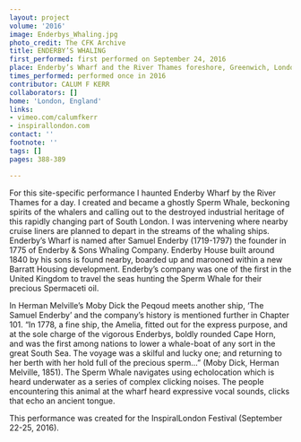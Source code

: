 ```yaml
---
layout: project
volume: '2016'
image: Enderbys_Whaling.jpg
photo_credit: The CFK Archive
title: ENDERBY’S WHALING
first_performed: first performed on September 24, 2016
place: Enderby’s Wharf and the River Thames foreshore, Greenwich, London, England
times_performed: performed once in 2016
contributor: CALUM F KERR
collaborators: []
home: 'London, England'
links:
- vimeo.com/calumfkerr
- inspirallondon.com
contact: ''
footnote: ''
tags: []
pages: 388-389

---
```


For this site-specific performance I haunted Enderby Wharf by the River Thames for a day. I created and became a ghostly Sperm Whale, beckoning spirits of the whalers and calling out to the destroyed industrial heritage of this rapidly changing part of South London. I was intervening where nearby cruise liners are planned to depart in the streams of the whaling ships. Enderby’s Wharf is named after Samuel Enderby (1719-1797) the founder in 1775 of Enderby & Sons Whaling Company. Enderby House built around 1840 by his sons is found nearby, boarded up and marooned within a new Barratt Housing development. Enderby’s company was one of the first in the United Kingdom to travel the seas hunting the Sperm Whale for their precious Spermaceti oil.

In Herman Melville’s Moby Dick the Peqoud meets another ship, ‘The Samuel Enderby’ and the company’s history is mentioned further in Chapter 101. “In 1778, a fine ship, the Amelia, fitted out for the express purpose, and at the sole charge of the vigorous Enderbys, boldly rounded Cape Horn, and was the first among nations to lower a whale-boat of any sort in the great South Sea. The voyage was a skilful and lucky one; and returning to her berth with her hold full of the precious sperm…” (Moby Dick, Herman Melville, 1851). The Sperm Whale navigates using echolocation which is heard underwater as a series of complex clicking noises. The people encountering this animal at the wharf heard expressive vocal sounds, clicks that echo an ancient tongue.

This performance was created for the InspiralLondon Festival (September 22-25, 2016).
